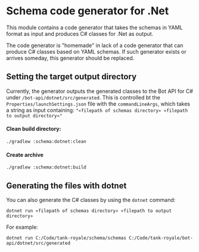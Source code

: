 # Schema code generator for .Net

This module contains a code generator that takes the schemas in YAML format as input and produces C# classes for .Net as
output.

The code generator is "homemade" in lack of a code generator that can produce C# classes based on YAML schemas. If such
generator exists or arrives someday, this generator should be replaced.

## Setting the target output directory

Currently, the generator outputs the generated classes to the Bot API for C# under `/bot-api/dotnet/src/generated`. This
is controlled bt the `Properties/launchSettings.json` file with the `commandLineArgs`, which takes a string as input
containing: `"«filepath of schemas directory» «filepath to output directory»"`

#### Clean build directory:

```shell
./gradlew :schema:dotnet:clean
```

#### Create archive

```shell
./gradlew :schema:dotnet:build
```

## Generating the files with dotnet

You can also generate the C# classes by using the `dotnet` command:

```
dotnet run «filepath of schemas directory» «filepath to output directory»
```

For example:

```
dotnet run C:/Code/tank-royale/schema/schemas C:/Code/tank-royale/bot-api/dotnet/src/generated
```